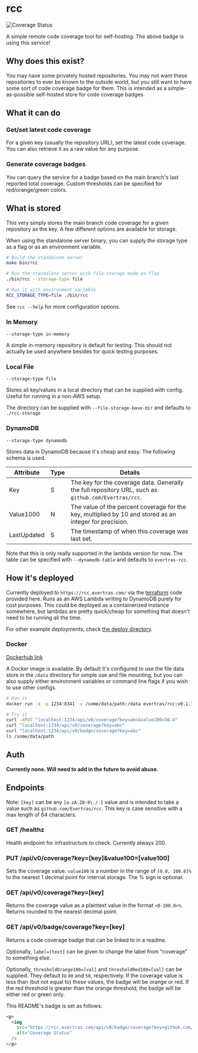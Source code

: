 # rcc

<p>
  <img src='https://rcc.evertras.com/api/v0/badge/coverage?key=github.com/Evertras/rcc' alt='Coverage Status'/>
</p>

A simple remote code coverage tool for self-hosting. The above badge
is using this service!

## Why does this exist?

You may have some privately hosted repositories. You may not want these
repositories to ever be known to the outside world, but you still want
to have some sort of code coverage badge for them. This is intended
as a simple-as-possible self-hosted store for code coverage badges.

## What it can do

### Get/set latest code coverage

For a given key (usually the repository URL), set the latest code coverage.
You can also retrieve it as a raw value for any purpose.

### Generate coverage badges

You can query the service for a badge based on the main branch's last reported
total coverage. Custom thresholds can be specified for red/orange/green colors.

## What is stored

This very simply stores the main branch code coverage for a given repository
as the key. A few different options are available for storage.

When using the standalone server binary, you can supply the storage type as a flag
or as an environment variable.

```bash
# Build the standalone server
make bin/rcc

# Run the standalone server with file storage mode as flag
./bin/rcc --storage-type file

# Run it with environment variable
RCC_STORAGE_TYPE=file ./bin/rcc
```

See `rcc --help` for more configuration options.

### In Memory

`--storage-type in-memory`

A simple in-memory repository is default for testing. This should not actually
be used anywhere besides for quick testing purposes.

### Local File

`--storage-type file`

Stores all key/values in a local directory that can be supplied with config.
Useful for running in a non-AWS setup.

The directory can be supplied with `--file-storage-base-dir` and defaults
to `./rcc-storage`

### DynamoDB

`--storage-type dynamodb`

Stores data in DynamoDB because it's cheap and easy. The following schema is used.

| Attribute   | Type | Details                                                                                                 |
| ----------- | ---- | ------------------------------------------------------------------------------------------------------- |
| Key         | S    | The key for the coverage data. Generally the full repository URL, such as `github.com/Evertras/rcc`.    |
| Value1000   | N    | The value of the percent coverage for the key, multiplied by 10 and stored as an integer for precision. |
| LastUpdated | S    | The timestamp of when this coverage was last set.                                                       |

Note that this is only really supported in the lambda version for now.
The table can be specified with `--dynamodb-table` and defaults to `evertras-rcc`.

## How it's deployed

Currently deployed to `https://rcc.evertras.com/` via the [terraform](./deploy/terraform_lambda)
code provided here. Runs as an AWS Lambda writing to DynamoDB purely for
cost purposes. This could be deployed as a containerized instance somewhere,
but lambdas are pretty quick/cheap for something that doesn't need to be running
all the time.

For other example deployments, check [the deploy directory](./deploy).

### Docker

[Dockerhub link](https://hub.docker.com/repository/docker/evertras/rcc)

A Docker image is available. By default it's configured to use the file data store
in the `/data` directory for simple use and file mounting, but you can also supply
either environment variables or command line flags if you wish to use other configs.

```bash
# Run it
docker run -d -p 1234:8341 -v /some/data/path:/data evertras/rcc:v0.1.1

# Try it
curl -XPUT "localhost:1234/api/v0/coverage?key=abc&value100=38.4"
curl "localhost:1234/api/v0/coverage?key=abc"
curl "localhost:1234/api/v0/badge/coverage?key=abc"
ls /some/data/path
```

## Auth

**Currently none. Will need to add in the future to avoid abuse.**

## Endpoints

Note: `[key]` can be any `[a-zA-Z0-9\./-]` value and is intended to take a value
such as `github.com/Evertras/rcc`. This key is case sensitive with a max length
of 64 characters.

### GET /healthz

Health endpoint for infrastructure to check. Currently always 200.

### PUT /api/v0/coverage?key=[key]&value100=[value100]

Sets the coverage value. `value100` is a number in the range of `[0.0, 100.0]%`
to the nearest 1 decimal point for internal storage. The % sign is optional.

### GET /api/v0/coverage?key=[key]

Returns the coverage value as a plaintext value in the format `<0-100.0>%`. Returns
rounded to the nearest decimal point.

### GET /api/v0/badge/coverage?key=[key]

Returns a code coverage badge that can be linked to in a readme.

Optionally, `label=[text]` can be given to change the label from "coverage" to something else.

Optionally, `thresholdOrange100=[val]` and `thresholdRed100=[val]` can be supplied. They
default to `80` and `50`, respectively. If the coverage value is less than (but not equal to)
these values, the badge will be orange or red. If the red threshold is greater than the orange
threshold, the badge will be either red or green only.

This README's badge is set as follows:

```html
<p>
  <img
    src="https://rcc.evertras.com/api/v0/badge/coverage?key=github.com/Evertras/rcc"
    alt="Coverage Status"
  />
</p>
```
